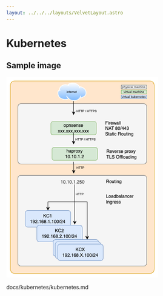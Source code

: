 ```yaml
---
layout: ../../../layouts/VelvetLayout.astro
---
```


# Kubernetes

## Sample image
![k8s.png](k8s.png)

docs/kubernetes/kubernetes.md
